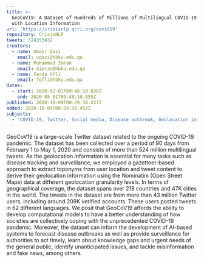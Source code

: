 ```yaml
---
title: >-
  GeoCoV19: A Dataset of Hundreds of Millions of Multilingual COVID-19 Tweets
  with Location Information
url: 'https://crisisnlp.qcri.org/covid19'
repository: CrisisNLP
tweets: 524353432
creators:
  - name: Umair Qazi
    email: uqazi@hbku.edu.qa
  - name: Muhammad Imran
    email: mimran@hbku.edu.qa
  - name: Ferda Ofli
    email: fofli@hbku.edu.qa
dates:
  - start: 2020-02-01T09:48:10.838Z
    end: 2020-05-01T09:48:10.855Z
published: 2020-10-09T00:29:38.437Z
added: 2020-10-09T00:29:38.453Z
subjects:
  - 'COVID-19, Twitter, Social media, Disease outbreak, Geolocation inference'
---
```

GeoCoV19 is a large-scale Twitter dataset related to the ongoing COVID-19 pandemic. The dataset has been collected over a period of 90 days from February 1 to May 1, 2020 and consists of more than 524 million multilingual tweets. As the geolocation information is essential for many tasks such as disease tracking and surveillance, we employed a gazetteer-based approach to extract toponyms from user location and tweet content to derive their geolocation information using the Nominatim (Open Street Maps) data at different geolocation granularity levels. In terms of geographical coverage, the dataset spans over 218 countries and 47K cities in the world. The tweets in the dataset are from more than 43 million Twitter users, including around 209K verified accounts. These users posted tweets in 62 different languages. We posit that GeoCoV19 affords the ability to develop computational models to have a better understanding of how societies are collectively coping with the unprecedented COVID-19 pandemic. Moreover, the dataset can inform the development of AI-based systems to forecast disease outbreaks as well as provide surveillance for authorities to act timely, learn about knowledge gaps and urgent needs of the general public, identify unanticipated issues, and tackle misinformation and fake news, among others.